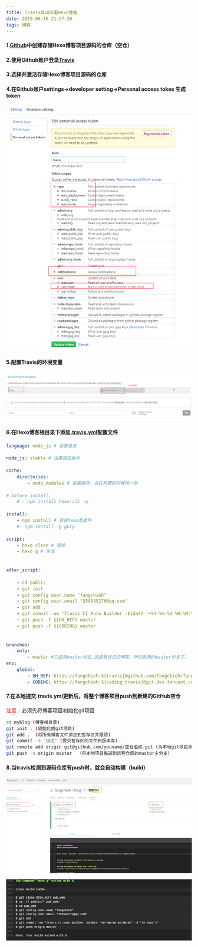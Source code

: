 ```yaml
---
title: Travis自动部署Hexo博客
date: 2019-06-16 21:57:39
tags: 博客
---
```


#### 1.<a href="https://github.com/">Github</a>中创建存储Hexo博客项目源码的仓库（空仓）

#### 2.使用Github账户登录<a href="https://www.travis-ci.org/">Travis</a>

#### 3.选择并激活存储Hexo博客项目源码的仓库

#### 4.在Github账户settings->developer setting->Personal access tokes 生成token

![1560694229552](Travis自动部署Hexo博客/1560694229552.png)

#### 5.配置Travis的环境变量

![1560694061229](Travis自动部署Hexo博客/1560694061229.png)

#### 6.在Hexo博客根目录下添加<a href="https://github.com/fangchieh/blog/blob/master/.travis.yml">.travis.yml</a>配置文件

```yml
language: node_js # 设置语言

node_js: stable # 设置相应版本

cache:
    directories:
        - node_modules # 设置缓存，会在构建的时候快一些

# before_install:
    # - npm install hexo-cli -g

install:
    - npm install # 安装hexo及插件
    #- npm install -g gulp 

script:
    - hexo clean # 清除
    - hexo g # 生成
  

after_script:

    - cd public 
    - git init
    - git config user.name "fangchieh"
    - git config user.email "358545276@qq.com"
    - git add .
    - git commit -am "Travis CI Auto Builder :$(date '+%Y-%m-%d %H:%M:%S' -d '+8 hour')"
    - git push -f ${GH_REF} master  
    - git push -f ${CODING} master
    
    
branches:
    only:
        - master #只监测master分支,这是我自己的博客，所以就用的master分支了。
env:
    global:
        - GH_REF: https://fangchieh:${travis}@github.com/fangchieh/fangchieh.github.io.git #设置GH_REF，注意更改yourname,travis:就是我们在travis-ci仓库中配置的环境变量
        - CODING: https://fangchieh:${coding_travis}@git.dev.tencent.com/fangchieh/fangchieh.coding.me.git
```

#### 7.在本地提交.travis.yml更新后，将整个博客项目push到新建的GitHub空仓

<font color="red">注意</font>：必须先将博客项目初始化git项目

```bash
cd myblog (博客根目录)
git init . (初始化成git项目)
git add .  (将所有博客文件添加到暂存区并跟踪)
git commit -m "描述" (提交暂存区的文件到版本库)
git remote add origin git@github.com/youname/空仓名称.git (为本地git项目添加远程仓库地址)
git push -u origin master  （将本地项目推送到远程仓库的master主分支）
```

#### 8.当travis检测到源码仓库有push时，就会自动构建（build）

![1560696215594](Travis自动部署Hexo博客/1560696215594.png)

![1560696151584](Travis自动部署Hexo博客/1560696151584.png)


